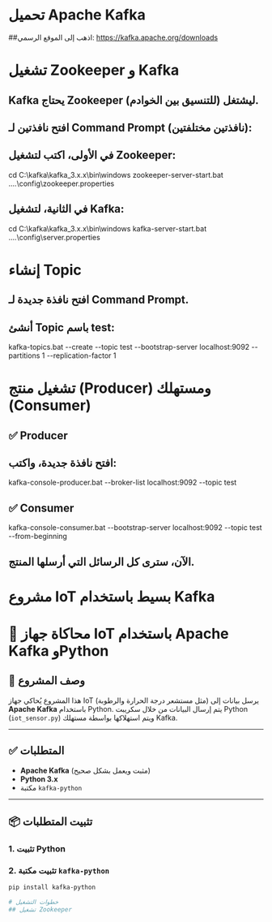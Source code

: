# تحميل Apache Kafka
##اذهب إلى الموقع الرسمي: https://kafka.apache.org/downloads

# تشغيل Zookeeper و Kafka
## Kafka يحتاج Zookeeper ليشتغل (للتنسيق بين الخوادم).

## افتح نافذتين لـ Command Prompt (نافذتين مختلفتين):

## في الأولى، اكتب لتشغيل Zookeeper:
cd C:\kafka\kafka_3.x.x\bin\windows
zookeeper-server-start.bat ..\..\config\zookeeper.properties

## في الثانية، لتشغيل Kafka:
cd C:\kafka\kafka_3.x.x\bin\windows
kafka-server-start.bat ..\..\config\server.properties

# إنشاء Topic
## افتح نافذة جديدة لـ Command Prompt.
## أنشئ Topic باسم test:
kafka-topics.bat --create --topic test --bootstrap-server localhost:9092 --partitions 1 --replication-factor 1

# تشغيل منتج (Producer) ومستهلك (Consumer)
## ✅ Producer 
## افتح نافذة جديدة، واكتب:
kafka-console-producer.bat --broker-list localhost:9092 --topic test
## ✅  Consumer
kafka-console-consumer.bat --bootstrap-server localhost:9092 --topic test --from-beginning
## الآن، سترى كل الرسائل التي أرسلها المنتج.

# مشروع IoT بسيط باستخدام Kafka
# 🔧 محاكاة جهاز IoT باستخدام Apache Kafka وPython

## 📌 وصف المشروع

هذا المشروع يُحاكي جهاز IoT (مثل مستشعر درجة الحرارة والرطوبة) يرسل بيانات إلى **Apache Kafka** باستخدام Python. يتم إرسال البيانات من خلال سكريبت Python (`iot_sensor.py`) ويتم استهلاكها بواسطة مستهلك Kafka.

---

## ✅ المتطلبات

- **Apache Kafka** (مثبت ويعمل بشكل صحيح)
- **Python 3.x**
- مكتبة `kafka-python`

---

## 📦 تثبيت المتطلبات

### 1. تثبيت Python  

### 2. تثبيت مكتبة `kafka-python`

```bash
pip install kafka-python

# خطوات التشغيل 
## تشغيل Zookeeper

























